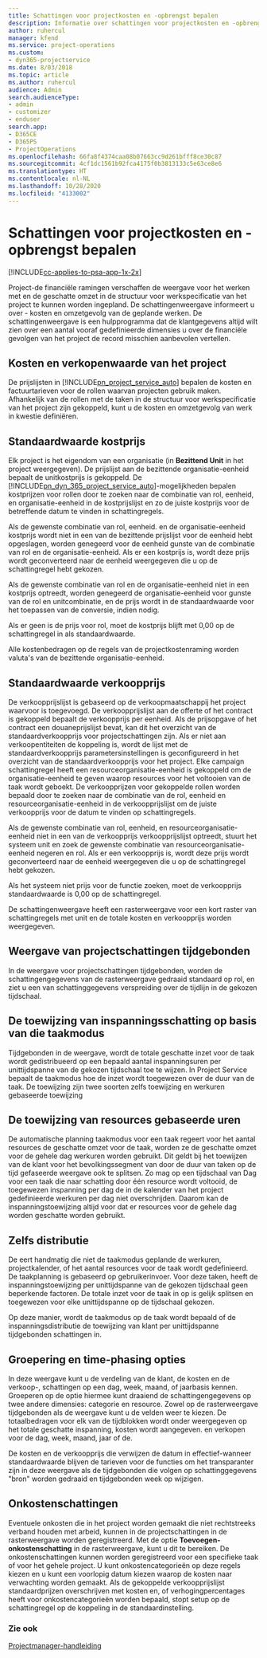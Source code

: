 ```yaml
---
title: Schattingen voor projectkosten en -opbrengst bepalen
description: Informatie over schattingen voor projectkosten en -opbrengst bepalen in Project Service
author: ruhercul
manager: kfend
ms.service: project-operations
ms.custom:
- dyn365-projectservice
ms.date: 8/03/2018
ms.topic: article
ms.author: ruhercul
audience: Admin
search.audienceType:
- admin
- customizer
- enduser
search.app:
- D365CE
- D365PS
- ProjectOperations
ms.openlocfilehash: 66fa8f4374caa08b07663cc9d261bfff8ce30c87
ms.sourcegitcommit: 4cf1dc1561b92fca4175f0b3813133c5e63ce8e6
ms.translationtype: HT
ms.contentlocale: nl-NL
ms.lasthandoff: 10/28/2020
ms.locfileid: "4133002"
---
```

# <a name="determine-project-cost-and-revenue-estimates"></a>Schattingen voor projectkosten en -opbrengst bepalen 

[!INCLUDE[cc-applies-to-psa-app-1x-2x](../includes/cc-applies-to-psa-app-1x-2x.md)]

Project-de financiële ramingen verschaffen de weergave voor het werken met en de geschatte omzet in de structuur voor werkspecificatie van het project te kunnen worden ingepland. De schattingenweergave informeert u over - kosten en omzetgevolg van de geplande werken. De schattingenweergave is een hulpprogramma dat de klantgegevens altijd wilt zien over een aantal vooraf gedefinieerde dimensies u over de financiële gevolgen van het project de record misschien aanbevolen vertellen.  
  
## <a name="cost-and-sales-value-of-the-project"></a>Kosten en verkopenwaarde van het project  
De prijslijsten in [!INCLUDE[pn_project_service_auto](../includes/pn-project-service-auto.md)] bepalen de kosten en factuurtarieven voor de rollen waarvan projecten gebruik maken. Afhankelijk van de rollen met de taken in de structuur voor werkspecificatie van het project zijn gekoppeld, kunt u de kosten en omzetgevolg van werk in kwestie definiëren.  
  
## <a name="cost-price-defaulting"></a>Standaardwaarde kostprijs  
Elk project is het eigendom van een organisatie (in **Bezittend Unit** in het project weergegeven). De prijslijst aan de bezittende organisatie-eenheid bepaalt de unitkostprijs is gekoppeld. De [!INCLUDE[pn_dyn_365_project_service_auto](../includes/pn-dyn-365-project-service-auto.md)]-mogelijkheden bepalen kostprijzen voor rollen door te zoeken naar de combinatie van rol, eenheid, en organisatie-eenheid in de kostprijslijst en zo de juiste kostprijs voor de betreffende datum te vinden in schattingregels.  
  
Als de gewenste combinatie van rol, eenheid. en de organisatie-eenheid kostprijs wordt niet in een van de bezittende prijslijst voor de eenheid hebt opgeslagen, worden genegeerd voor de eenheid gunste van de combinatie van rol en de organisatie-eenheid. Als er een kostprijs is, wordt deze prijs wordt geconverteerd naar de eenheid weergegeven die u op de schattingregel hebt gekozen.  
  
Als de gewenste combinatie van rol en de organisatie-eenheid niet in een kostprijs optreedt, worden genegeerd de organisatie-eenheid voor gunste van de rol en unitcombinatie, en de prijs wordt in de standaardwaarde voor het toepassen van de conversie, indien nodig.  
  
 Als er geen is de prijs voor rol, moet de kostprijs blijft met 0,00 op de schattingregel in als standaardwaarde.  
  
 Alle kostenbedragen op de regels van de projectkostenraming worden valuta's van de bezittende organisatie-eenheid.  
  
## <a name="sales-price-defaulting"></a>Standaardwaarde verkoopprijs  
De verkoopprijslijst is gebaseerd op de verkoopmaatschappij het project waarvoor is toegevoegd. De verkoopprijslijst aan de offerte of het contract is gekoppeld bepaalt de verkoopprijs per eenheid. Als de prijsopgave of het contract een douaneprijslijst bevat, kan dit het overzicht van de standaardverkoopprijs voor projectschattingen zijn. Als er niet aan verkoopentiteiten de koppeling is, wordt de lijst met de standaardverkoopprijs parametersinstellingen is geconfigureerd in het overzicht van de standaardverkoopprijs voor het project. Elke campaign schattingregel heeft een resourceorganisatie-eenheid is gekoppeld om de organisatie-eenheid te geven waarop resources voor het voltooien van de taak wordt geboekt. De verkoopprijzen voor gekoppelde rollen worden bepaald door te zoeken naar de combinatie van de rol, eenheid en resourceorganisatie-eenheid in de verkoopprijslijst om de juiste verkoopprijs voor de datum te vinden op schattingregels.  
  
Als de gewenste combinatie van rol, eenheid, en resourceorganisatie-eenheid niet in een van de verkoopprijs verkoopprijslijst optreedt, stuurt het systeem unit en zoek de gewenste combinatie van resourceorganisatie-eenheid negeren en rol. Als er een verkoopprijs is, wordt deze prijs wordt geconverteerd naar de eenheid weergegeven die u op de schattingregel hebt gekozen.  
  
Als het systeem niet prijs voor de functie zoeken, moet de verkoopprijs standaardwaarde is 0,00 op de schattingregel.  
  
De schattingenweergave heeft een rasterweergave voor een kort raster van schattingregels met unit en de totale kosten en verkoopprijs worden weergegeven.  
  
## <a name="time-phased-view-of-project-estimates"></a>Weergave van projectschattingen tijdgebonden  
In de weergave voor projectschattingen tijdgebonden, worden de schattingengegevens van de rasterweergave gedraaid standaard op rol, en ziet u een van schattinggegevens verspreiding over de tijdlijn in de gekozen tijdschaal.  
  
## <a name="effort-estimate-allocation-based-on-task-mode"></a>De toewijzing van inspanningsschatting op basis van die taakmodus  
Tijdgebonden in de weergave, wordt de totale geschatte inzet voor de taak wordt gedistribueerd op een bepaald aantal inspanningsuren per unittijdspanne van de gekozen tijdschaal toe te wijzen. In Project Service bepaalt de taakmodus hoe de inzet wordt toegewezen over de duur van de taak. De toewijzing zijn twee soorten zelfs toewijzing en werkuren gebaseerde toewijzing  
  
## <a name="work-hours-based-allocation"></a>De toewijzing van resources gebaseerde uren  
De automatische planning taakmodus voor een taak regeert voor het aantal resources de geschatte omzet voor de taak, worden ze de geschatte omzet voor de gehele dag werkuren worden gebruikt. Dit geldt bij het toewijzen van de klant voor het bevolkingssegment van door de duur van taken op de tijd gefaseerde weergave ook te splitsen. Zo mag op een tijdschaal van Dag voor een taak die naar schatting door één resource wordt voltooid, de toegewezen inspanning per dag de in de kalender van het project gedefinieerde werkuren per dag niet overschrijden. Daarom kan de inspanningstoewijzing altijd voor dat er resources voor de gehele dag worden geschatte worden gebruikt.  
  
## <a name="even-distribution"></a>Zelfs distributie  
De eert handmatig die niet de taakmodus geplande de werkuren, projectkalender, of het aantal resources voor de taak wordt gedefinieerd. De taakplanning is gebaseerd op gebruikerinvoer. Voor deze taken, heeft de inspanningstoewijzing per unittijdspanne van de gekozen tijdschaal geen beperkende factoren. De totale inzet voor de taak in op is gelijk splitsen en toegewezen voor elke unittijdspanne op de tijdschaal gekozen.  
  
Op deze manier, wordt de taakmodus op de taak wordt bepaald of de inspanningsdistributie de toewijzing van klant per unittijdspanne tijdgebonden schattingen in.  
  
## <a name="grouping-and-time-phasing-options"></a>Groepering en time-phasing opties  
In deze weergave kunt u de verdeling van de klant, de kosten en de verkoop-, schattingen op een dag, week, maand, of jaarbasis kennen. Groeperen op de optie hiermee kunt draaiend de schattingengegevens op twee andere dimensies: categorie en resource. Zowel op de rasterweergave tijdgebonden als de weergave kunt u de velden weer te kiezen. De totaalbedragen voor elk van de tijdblokken wordt onder weergegeven op het totale geschatte inspanning, kosten wordt aangegeven. en verkopen voor de dag, week, maand, jaar of de.  
  
De kosten en de verkoopprijs die verwijzen de datum in effectief-wanneer standaardwaarde blijven de tarieven voor de functies om het transparanter zijn in deze weergave als de tijdgebonden die volgen op schattinggegevens "bron" worden gedraaid en tijdgebonden week op wijzigen.  
  
## <a name="expense-estimates"></a>Onkostenschattingen  
Eventuele onkosten die in het project worden gemaakt die niet rechtstreeks verband houden met arbeid, kunnen in de projectschattingen in de rasterweergave worden geregistreerd. Met de optie **Toevoegen-onkostenschatting** in de rasterweergave, kunt u dit te bereiken. De onkostenschattingen kunnen worden geregistreerd voor een specifieke taak of voor het gehele project. U kunt onkostencategorieën op deze regels kiezen en u kunt een voorlopig datum kiezen waarop de kosten naar verwachting worden gemaakt. Als de gekoppelde verkoopprijslijst standaardprijzen overschrijven met kosten en, of verhogingpercentages heeft voor onkostencategorieën worden bepaald, stopt setup op de schattingregel op de koppeling in de standaardinstelling.  
  
### <a name="see-also"></a>Zie ook  
 [Projectmanager-handleiding](../psa/project-manager-guide.md)
